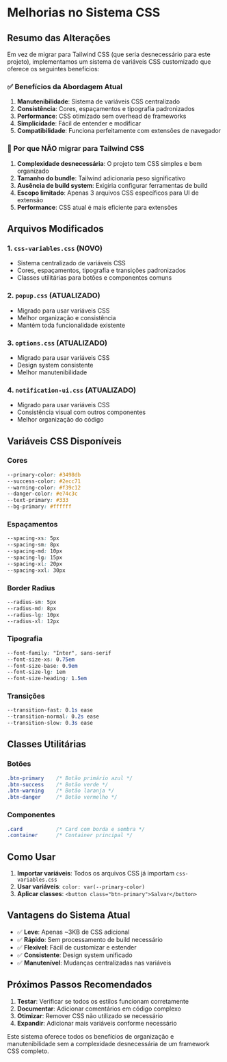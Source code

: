 # Melhorias no Sistema CSS

## Resumo das Alterações

Em vez de migrar para Tailwind CSS (que seria desnecessário para este projeto), implementamos um sistema de variáveis CSS customizado que oferece os seguintes benefícios:

### ✅ Benefícios da Abordagem Atual

1. **Manutenibilidade**: Sistema de variáveis CSS centralizado
2. **Consistência**: Cores, espaçamentos e tipografia padronizados
3. **Performance**: CSS otimizado sem overhead de frameworks
4. **Simplicidade**: Fácil de entender e modificar
5. **Compatibilidade**: Funciona perfeitamente com extensões de navegador

### 🚫 Por que NÃO migrar para Tailwind CSS

1. **Complexidade desnecessária**: O projeto tem CSS simples e bem organizado
2. **Tamanho do bundle**: Tailwind adicionaria peso significativo
3. **Ausência de build system**: Exigiria configurar ferramentas de build
4. **Escopo limitado**: Apenas 3 arquivos CSS específicos para UI de extensão
5. **Performance**: CSS atual é mais eficiente para extensões

## Arquivos Modificados

### 1. `css-variables.css` (NOVO)
- Sistema centralizado de variáveis CSS
- Cores, espaçamentos, tipografia e transições padronizados
- Classes utilitárias para botões e componentes comuns

### 2. `popup.css` (ATUALIZADO)
- Migrado para usar variáveis CSS
- Melhor organização e consistência
- Mantém toda funcionalidade existente

### 3. `options.css` (ATUALIZADO)
- Migrado para usar variáveis CSS
- Design system consistente
- Melhor manutenibilidade

### 4. `notification-ui.css` (ATUALIZADO)
- Migrado para usar variáveis CSS
- Consistência visual com outros componentes
- Melhor organização do código

## Variáveis CSS Disponíveis

### Cores
```css
--primary-color: #3498db
--success-color: #2ecc71
--warning-color: #f39c12
--danger-color: #e74c3c
--text-primary: #333
--bg-primary: #ffffff
```

### Espaçamentos
```css
--spacing-xs: 5px
--spacing-sm: 8px
--spacing-md: 10px
--spacing-lg: 15px
--spacing-xl: 20px
--spacing-xxl: 30px
```

### Border Radius
```css
--radius-sm: 5px
--radius-md: 8px
--radius-lg: 10px
--radius-xl: 12px
```

### Tipografia
```css
--font-family: "Inter", sans-serif
--font-size-xs: 0.75em
--font-size-base: 0.9em
--font-size-lg: 1em
--font-size-heading: 1.5em
```

### Transições
```css
--transition-fast: 0.1s ease
--transition-normal: 0.2s ease
--transition-slow: 0.3s ease
```

## Classes Utilitárias

### Botões
```css
.btn-primary    /* Botão primário azul */
.btn-success    /* Botão verde */
.btn-warning    /* Botão laranja */
.btn-danger     /* Botão vermelho */
```

### Componentes
```css
.card           /* Card com borda e sombra */
.container      /* Container principal */
```

## Como Usar

1. **Importar variáveis**: Todos os arquivos CSS já importam `css-variables.css`
2. **Usar variáveis**: `color: var(--primary-color)`
3. **Aplicar classes**: `<button class="btn-primary">Salvar</button>`

## Vantagens do Sistema Atual

- ✅ **Leve**: Apenas ~3KB de CSS adicional
- ✅ **Rápido**: Sem processamento de build necessário
- ✅ **Flexível**: Fácil de customizar e estender
- ✅ **Consistente**: Design system unificado
- ✅ **Manutenível**: Mudanças centralizadas nas variáveis

## Próximos Passos Recomendados

1. **Testar**: Verificar se todos os estilos funcionam corretamente
2. **Documentar**: Adicionar comentários em código complexo
3. **Otimizar**: Remover CSS não utilizado se necessário
4. **Expandir**: Adicionar mais variáveis conforme necessário

Este sistema oferece todos os benefícios de organização e manutenibilidade sem a complexidade desnecessária de um framework CSS completo.